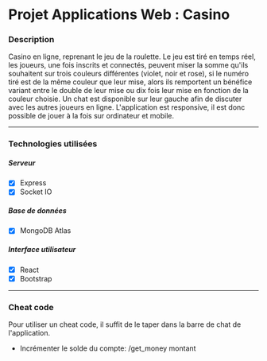 # Projet Applications Web : Casino

### Description
Casino en ligne, reprenant le jeu de la roulette. Le jeu est tiré en temps réel, les joueurs, une fois inscrits et connectés, peuvent miser la somme qu'ils souhaitent sur trois couleurs différentes (violet, noir et rose), si le numéro tiré est de la même couleur que leur mise, alors ils remportent un bénéfice variant entre le double de leur mise ou dix fois leur mise en fonction de la couleur choisie. Un chat est disponible sur leur gauche afin de discuter avec les autres joueurs en ligne. L'application est responsive, il est donc possible de jouer à la fois sur ordinateur et mobile.

------------
### Technologies utilisées

##### Serveur
- [x] Express
- [x] Socket IO

##### Base de données
- [x] MongoDB Atlas

##### Interface utilisateur
- [x] React
- [x] Bootstrap

------------
### Cheat code
Pour utiliser un cheat code, il suffit de le taper dans la barre de chat de l'application.
- Incrémenter le solde du compte: /get_money montant
